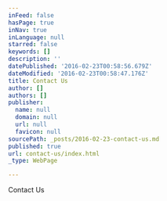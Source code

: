```yaml
---
inFeed: false
hasPage: true
inNav: true
inLanguage: null
starred: false
keywords: []
description: ''
datePublished: '2016-02-23T00:58:56.679Z'
dateModified: '2016-02-23T00:58:47.176Z'
title: Contact Us
author: []
authors: []
publisher:
  name: null
  domain: null
  url: null
  favicon: null
sourcePath: _posts/2016-02-23-contact-us.md
published: true
url: contact-us/index.html
_type: WebPage

---
```

Contact Us
